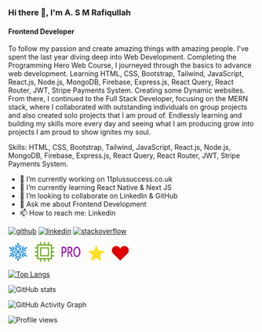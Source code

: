 ### Hi there 👋, I'm A. S M Rafiqullah
#### Frontend Developer

To follow my passion and create amazing things with amazing people. I've spent the last year diving deep into Web Development. Completing the Programming Hero Web Course, I journeyed through the basics to advance web development. Learning HTML, CSS, Bootstrap, Tailwind, JavaScript, React.js, Node.js, MongoDB, Firebase, Express.js, React Query, React Router, JWT, Stripe Payments System. Creating some Dynamic websites. From there, I continued to the Full Stack Developer, focusing on the MERN stack, where I collaborated with outstanding individuals on group projects and also created solo projects that I am proud of. Endlessly learning and building my skills more every day and seeing what I am producing grow into projects I am proud to show ignites my soul.

Skills: HTML, CSS, Bootstrap, Tailwind, JavaScript, React.js, Node.js, MongoDB, Firebase, Express.js, React Query, React Router, JWT, Stripe Payments System.

- 🔭 I’m currently working on 11plussuccess.co.uk 
- 🌱 I’m currently learning React Native & Next JS 
- 👯 I’m looking to collaborate on LinkedIn & GitHub 
- 💬 Ask me about Frontend Development 
- 📫 How to reach me: Linkedin 


[<img src='https://cdn.jsdelivr.net/npm/simple-icons@3.0.1/icons/github.svg' alt='github' height='40'>](https://github.com/ASMRSAEED)  [<img src='https://cdn.jsdelivr.net/npm/simple-icons@3.0.1/icons/linkedin.svg' alt='linkedin' height='40'>](https://www.linkedin.com/in/asmrafiqullah/)  [<img src='https://cdn.jsdelivr.net/npm/simple-icons@3.0.1/icons/stackoverflow.svg' alt='stackoverflow' height='40'>](https://stackoverflow.com/users/17582825)  

<a href='https://archiveprogram.github.com/'><img src='https://raw.githubusercontent.com/acervenky/animated-github-badges/master/assets/acbadge.gif' width='40' height='40'></a> <a href='https://docs.github.com/en/developers'><img src='https://raw.githubusercontent.com/acervenky/animated-github-badges/master/assets/devbadge.gif' width='40' height='40'></a> <a href='https://github.com/pricing'><img src='https://raw.githubusercontent.com/acervenky/animated-github-badges/master/assets/pro.gif' width='40' height='40'></a> <a href='https://stars.github.com/'><img src='https://raw.githubusercontent.com/acervenky/animated-github-badges/master/assets/starbadge.gif' width='35' height='35'></a> <a href='https://docs.github.com/en/github/supporting-the-open-source-community-with-github-sponsors'><img src='https://raw.githubusercontent.com/acervenky/animated-github-badges/master/assets/sponsorbadge.gif' width='35' height='35'></a> 

[![Top Langs](https://github-readme-stats.vercel.app/api/top-langs/?username=ASMRSAEED)](https://github.com/anuraghazra/github-readme-stats)

![GitHub stats](https://github-readme-stats.vercel.app/api?username=ASMRSAEED&show_icons=true)  

![GitHub Activity Graph](https://activity-graph.herokuapp.com/graph?username=ASMRSAEED)  

![Profile views](https://gpvc.arturio.dev/ASMRSAEED)  
